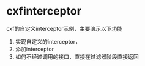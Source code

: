 # cxfinterceptor
cxf的自定义interceptor示例，主要演示以下功能
1. 实现自定义的interceptor，
2. 添加interceptor
3. 如何不经过调用的接口，直接在过滤器阶段直接返回
